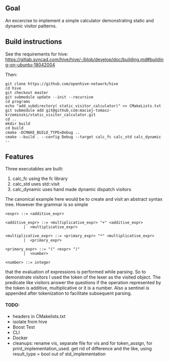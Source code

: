 ## Goal

An excercise to implement a simple calculator demonstrating static and dynamic visitor patterns.


## Build instructions


See the requirements for hive:
https://gitlab.syncad.com/hive/hive/-/blob/develop/doc/building.md#building-on-ubuntu-18042004

Then:

```
git clone https://github.com/openhive-network/hive
cd hive
git checkout master
git submodule update --init --recursive
cd programs
echo "add_subdirectory( static_visitor_calculator)" >> CMakeLists.txt 
git submodule add git@github.com:maciej-tomasz-krzeminski/static_visitor_calculator.git
cd ..
mkdir build
cd build
cmake -DCMAKE_BUILD_TYPE=Debug ..
cmake --build . --config Debug --target calc_fc calc_std calc_dynamic  --
```


## Features
Three executables are built:
 1.  calc_fc using the fc library
 2.  calc_std uses std::visit
 3.  calc_dynamic uses hand made dynamic dispatch visitors

The canonical example here would be to create and visit an abstract syntax tree. However the grammar is so simple 

```
<expr> ::= <additive_expr>

<additive_expr> ::= <multiplicative_expr> "+" <additive_expr>
        |  <multiplicative_expr>

<multiplicative_expr> ::= <primary_expr> "*" <multiplicative_expr>
        |  <primary_expr>

<primary_expr> ::= "(" <expr> ")"
        |  <number>

<number> ::= integer
```

that the evaluation of expressions is performed while parsing.
So to demonstrate visitors I used the token of the lexer as the visited object.
The predicate like visitors answer the questions if the operation represented by the token is additive, multiplicative or it is a number. Also a sentinel is appended after tokenization to facilitate subsequent parsing.




#### TODO:


-  headers in CMakelists.txt
-  isolate from hive
-  Boost Test
-  CLI
-  Docker
-  cleanups: rename vis, separate file for vis and for token_assign, for print_implementation_used. get rid of difference and the like,         using result_type = bool out of std_implementation



